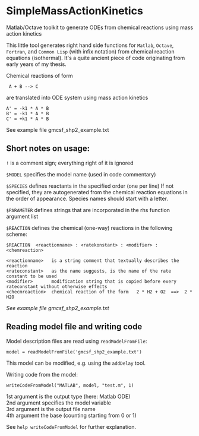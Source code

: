 # SimpleMassActionKinetics
Matlab/Octave toolkit to generate ODEs from chemical reactions using mass action kinetics

This little tool generates right hand side functions for `Matlab`, `Octave`, `Fortran`, and `Common Lisp` (with infix notation)
from chemical reaction equations (isothermal). 
It's a quite ancient piece of code originating from early years of my thesis.

Chemical reactions of form

```  A + B --> C  ```

are translated into ODE system using mass action kinetics

```
A' = -k1 * A * B
B' = -k1 * A * B
C' = +k1 * A * B
```

See example file gmcsf_shp2_example.txt 


## Short notes on usage:

`!` is a comment sign; everything right of it is ignored

`$MODEL` specifies the model name (used in code commentary)

`$SPECIES` defines reactants in the specified order (one per line)
If not specified, they are autogenerated from the chemical reaction equations in the order of appearance.
Species names should start with a letter.

`$PARAMETER` defines strings that are incorporated in the rhs function argument list

`$REACTION` defines the chemical (one-way) reactions in the following scheme:

```
$REACTION  <reactionname> : <ratekonstant> : <modifier> : <chemreaction>

<reactionname>   is a string comment that textually describes the reaction
<rateconstant>   as the name suggests, is the name of the rate constant to be used
<modifier>       modification string that is copied before every rateconstant without otherwise effects
<checmreaction>  chemical reaction of the form   2 * H2 + O2  ==>  2 * H2O
```

*See example file gmcsf_shp2_example.txt*


## Reading model file and writing code

Model description files are read using `readModelFromFile`:

```
model = readModelFromFile('gmcsf_shp2_example.txt')
```

This model can be modified, e.g. using the `addDelay` tool.

Writing code from the model:

```
writeCodeFromModel("MATLAB", model, "test.m", 1)
```

1st argument is the output type (here: Matlab ODE)  
2nd argument specifies the model variable  
3rd argument is the output file name  
4th argument the base (counting starting from 0 or 1)

See `help writeCodeFromModel` for further explanation.

